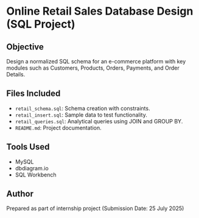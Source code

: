 
# Online Retail Sales Database Design (SQL Project)

## Objective
Design a normalized SQL schema for an e-commerce platform with key modules such as Customers, Products, Orders, Payments, and Order Details.

## Files Included
- `retail_schema.sql`: Schema creation with constraints.
- `retail_insert.sql`: Sample data to test functionality.
- `retail_queries.sql`: Analytical queries using JOIN and GROUP BY.
- `README.md`: Project documentation.

## Tools Used
- MySQL
- dbdiagram.io
- SQL Workbench

## Author
Prepared as part of internship project (Submission Date: 25 July 2025)
